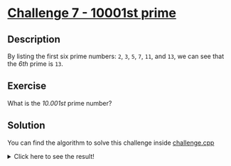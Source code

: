 #  [Challenge 7 - 10001st prime](https://projecteuler.net/problem=7)

## Description

By listing the first six prime numbers: `2`, `3`, `5`, `7`, `11`, and `13`, we can see that the *6th* prime is `13`.

## Exercise

What is the *10.001st* prime number?

## Solution

You can find the algorithm to solve this challenge inside [challenge.cpp](challenge.cpp)

<details>
  <summary>Click here to see the result!</summary>

  Result is: `104,743`
</details>
